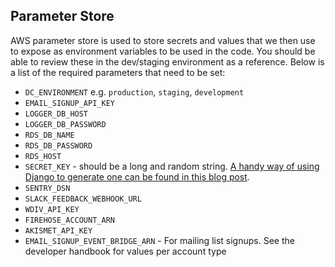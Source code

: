 ## Parameter Store

AWS parameter store is used to store secrets and values that we then use to expose as environment variables to be used in the code. You should be able to review these in the dev/staging environment as a reference. Below is a list of the required parameters that need to be set:

- `DC_ENVIRONMENT` e.g. `production`, `staging`, `development`
- `EMAIL_SIGNUP_API_KEY`
- `LOGGER_DB_HOST`
- `LOGGER_DB_PASSWORD`
- `RDS_DB_NAME`
- `RDS_DB_PASSWORD`
- `RDS_HOST`
- `SECRET_KEY` - should be a long and random string. [A handy way of using Django to generate one can be found in this blog post](https://humberto.io/blog/tldr-generate-django-secret-key/).
- `SENTRY_DSN`
- `SLACK_FEEDBACK_WEBHOOK_URL`
- `WDIV_API_KEY`
- `FIREHOSE_ACCOUNT_ARN`
- `AKISMET_API_KEY`
- `EMAIL_SIGNUP_EVENT_BRIDGE_ARN` - For mailing list signups. See the developer
  handbook for values per account type
